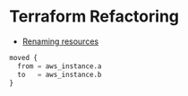 # Terraform Refactoring

* [Renaming resources](https://developer.hashicorp.com/terraform/language/modules/develop/refactoring#renaming-a-resource)

```terraform
moved {
  from = aws_instance.a
  to   = aws_instance.b
}
```